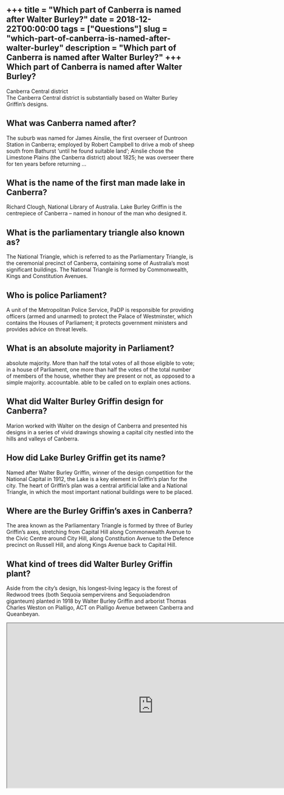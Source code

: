 +++
title = "Which part of Canberra is named after Walter Burley?"
date = 2018-12-22T00:00:00
tags = ["Questions"]
slug = "which-part-of-canberra-is-named-after-walter-burley"
description = "Which part of Canberra is named after Walter Burley?"
+++
Which part of Canberra is named after Walter Burley?
----------------------------------------------------

Canberra Central district  
The Canberra Central district is substantially based on Walter Burley Griffin’s designs.

What was Canberra named after?
------------------------------

The suburb was named for James Ainslie, the first overseer of Duntroon Station in Canberra; employed by Robert Campbell to drive a mob of sheep south from Bathurst ‘until he found suitable land’; Ainslie chose the Limestone Plains (the Canberra district) about 1825; he was overseer there for ten years before returning …

What is the name of the first man made lake in Canberra?
--------------------------------------------------------

Richard Clough, National Library of Australia. Lake Burley Griffin is the centrepiece of Canberra – named in honour of the man who designed it.

What is the parliamentary triangle also known as?
-------------------------------------------------

The National Triangle, which is referred to as the Parliamentary Triangle, is the ceremonial precinct of Canberra, containing some of Australia’s most significant buildings. The National Triangle is formed by Commonwealth, Kings and Constitution Avenues.

Who is police Parliament?
-------------------------

A unit of the Metropolitan Police Service, PaDP is responsible for providing officers (armed and unarmed) to protect the Palace of Westminster, which contains the Houses of Parliament; it protects government ministers and provides advice on threat levels.

What is an absolute majority in Parliament?
-------------------------------------------

absolute majority. More than half the total votes of all those eligible to vote; in a house of Parliament, one more than half the votes of the total number of members of the house, whether they are present or not, as opposed to a simple majority. accountable. able to be called on to explain ones actions.

What did Walter Burley Griffin design for Canberra?
---------------------------------------------------

Marion worked with Walter on the design of Canberra and presented his designs in a series of vivid drawings showing a capital city nestled into the hills and valleys of Canberra.

How did Lake Burley Griffin get its name?
-----------------------------------------

Named after Walter Burley Griffin, winner of the design competition for the National Capital in 1912, the Lake is a key element in Griffin’s plan for the city. The heart of Griffin’s plan was a central artificial lake and a National Triangle, in which the most important national buildings were to be placed.

Where are the Burley Griffin’s axes in Canberra?
------------------------------------------------

The area known as the Parliamentary Triangle is formed by three of Burley Griffin’s axes, stretching from Capital Hill along Commonwealth Avenue to the Civic Centre around City Hill, along Constitution Avenue to the Defence precinct on Russell Hill, and along Kings Avenue back to Capital Hill.

What kind of trees did Walter Burley Griffin plant?
---------------------------------------------------

Aside from the city’s design, his longest-living legacy is the forest of Redwood trees (both Sequoia sempervirens and Sequoiadendron giganteum) planted in 1918 by Walter Burley Griffin and arborist Thomas Charles Weston on Pialligo, ACT on Pialligo Avenue between Canberra and Queanbeyan.

<iframe allow="accelerometer; autoplay; clipboard-write; encrypted-media; gyroscope; picture-in-picture" allowfullscreen="" class="__youtube_prefs__  epyt-is-override  no-lazyload" data-no-lazy="1" data-origheight="433" data-origwidth="770" data-skipgform_ajax_framebjll="" height="433" id="_ytid_29859" loading="lazy" src="https://www.youtube.com/embed/mhhPdrze3iQ?enablejsapi=1&autoplay=0&cc_load_policy=0&cc_lang_pref=&iv_load_policy=1&loop=0&modestbranding=0&rel=1&fs=1&playsinline=0&autohide=2&theme=dark&color=red&controls=1&" title="YouTube player" width="770"></iframe>